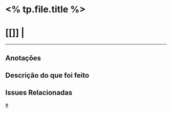 # <% tp.file.title %>
# [[]] | #
---
## Anotações


## Descrição do que foi feito


## Issues Relacionadas
[#]()